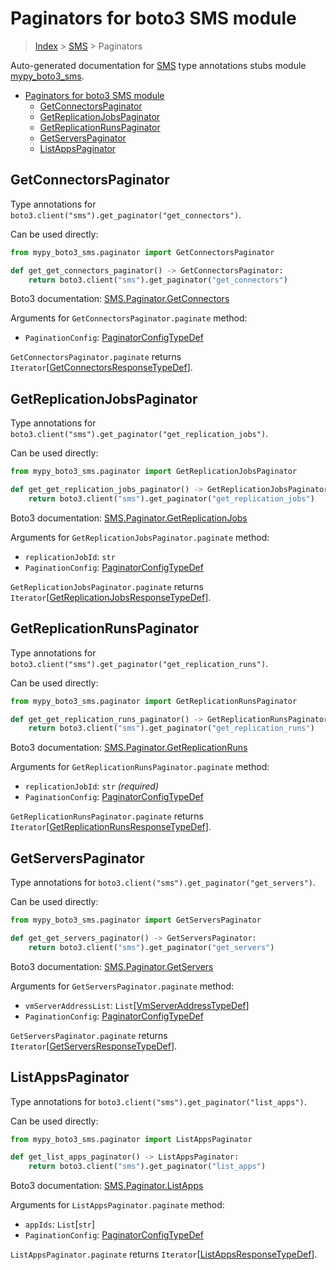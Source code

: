 # Paginators for boto3 SMS module

> [Index](..) > [SMS](.) > Paginators

Auto-generated documentation for
[SMS](https://boto3.amazonaws.com/v1/documentation/api/1.17.74/reference/services/sms.html#SMS)
type annotations stubs module
[mypy_boto3_sms](https://pypi.org/project/mypy-boto3-sms/).

- [Paginators for boto3 SMS module](#paginators-for-boto3-sms-module)
  - [GetConnectorsPaginator](#getconnectorspaginator)
  - [GetReplicationJobsPaginator](#getreplicationjobspaginator)
  - [GetReplicationRunsPaginator](#getreplicationrunspaginator)
  - [GetServersPaginator](#getserverspaginator)
  - [ListAppsPaginator](#listappspaginator)

## GetConnectorsPaginator

Type annotations for `boto3.client("sms").get_paginator("get_connectors")`.

Can be used directly:

```python
from mypy_boto3_sms.paginator import GetConnectorsPaginator

def get_get_connectors_paginator() -> GetConnectorsPaginator:
    return boto3.client("sms").get_paginator("get_connectors")
```

Boto3 documentation:
[SMS.Paginator.GetConnectors](https://boto3.amazonaws.com/v1/documentation/api/1.17.74/reference/services/sms.html#SMS.Paginator.GetConnectors)

Arguments for `GetConnectorsPaginator.paginate` method:

- `PaginationConfig`:
  [PaginatorConfigTypeDef](./type_defs.md#paginatorconfigtypedef)

`GetConnectorsPaginator.paginate` returns
`Iterator`\[[GetConnectorsResponseTypeDef](./type_defs.md#getconnectorsresponsetypedef)\].

## GetReplicationJobsPaginator

Type annotations for
`boto3.client("sms").get_paginator("get_replication_jobs")`.

Can be used directly:

```python
from mypy_boto3_sms.paginator import GetReplicationJobsPaginator

def get_get_replication_jobs_paginator() -> GetReplicationJobsPaginator:
    return boto3.client("sms").get_paginator("get_replication_jobs")
```

Boto3 documentation:
[SMS.Paginator.GetReplicationJobs](https://boto3.amazonaws.com/v1/documentation/api/1.17.74/reference/services/sms.html#SMS.Paginator.GetReplicationJobs)

Arguments for `GetReplicationJobsPaginator.paginate` method:

- `replicationJobId`: `str`
- `PaginationConfig`:
  [PaginatorConfigTypeDef](./type_defs.md#paginatorconfigtypedef)

`GetReplicationJobsPaginator.paginate` returns
`Iterator`\[[GetReplicationJobsResponseTypeDef](./type_defs.md#getreplicationjobsresponsetypedef)\].

## GetReplicationRunsPaginator

Type annotations for
`boto3.client("sms").get_paginator("get_replication_runs")`.

Can be used directly:

```python
from mypy_boto3_sms.paginator import GetReplicationRunsPaginator

def get_get_replication_runs_paginator() -> GetReplicationRunsPaginator:
    return boto3.client("sms").get_paginator("get_replication_runs")
```

Boto3 documentation:
[SMS.Paginator.GetReplicationRuns](https://boto3.amazonaws.com/v1/documentation/api/1.17.74/reference/services/sms.html#SMS.Paginator.GetReplicationRuns)

Arguments for `GetReplicationRunsPaginator.paginate` method:

- `replicationJobId`: `str` *(required)*
- `PaginationConfig`:
  [PaginatorConfigTypeDef](./type_defs.md#paginatorconfigtypedef)

`GetReplicationRunsPaginator.paginate` returns
`Iterator`\[[GetReplicationRunsResponseTypeDef](./type_defs.md#getreplicationrunsresponsetypedef)\].

## GetServersPaginator

Type annotations for `boto3.client("sms").get_paginator("get_servers")`.

Can be used directly:

```python
from mypy_boto3_sms.paginator import GetServersPaginator

def get_get_servers_paginator() -> GetServersPaginator:
    return boto3.client("sms").get_paginator("get_servers")
```

Boto3 documentation:
[SMS.Paginator.GetServers](https://boto3.amazonaws.com/v1/documentation/api/1.17.74/reference/services/sms.html#SMS.Paginator.GetServers)

Arguments for `GetServersPaginator.paginate` method:

- `vmServerAddressList`:
  `List`\[[VmServerAddressTypeDef](./type_defs.md#vmserveraddresstypedef)\]
- `PaginationConfig`:
  [PaginatorConfigTypeDef](./type_defs.md#paginatorconfigtypedef)

`GetServersPaginator.paginate` returns
`Iterator`\[[GetServersResponseTypeDef](./type_defs.md#getserversresponsetypedef)\].

## ListAppsPaginator

Type annotations for `boto3.client("sms").get_paginator("list_apps")`.

Can be used directly:

```python
from mypy_boto3_sms.paginator import ListAppsPaginator

def get_list_apps_paginator() -> ListAppsPaginator:
    return boto3.client("sms").get_paginator("list_apps")
```

Boto3 documentation:
[SMS.Paginator.ListApps](https://boto3.amazonaws.com/v1/documentation/api/1.17.74/reference/services/sms.html#SMS.Paginator.ListApps)

Arguments for `ListAppsPaginator.paginate` method:

- `appIds`: `List`\[`str`\]
- `PaginationConfig`:
  [PaginatorConfigTypeDef](./type_defs.md#paginatorconfigtypedef)

`ListAppsPaginator.paginate` returns
`Iterator`\[[ListAppsResponseTypeDef](./type_defs.md#listappsresponsetypedef)\].

